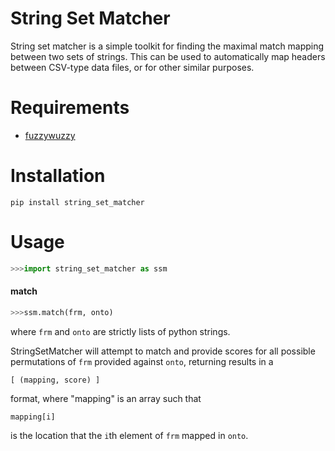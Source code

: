 # String Set Matcher

String set matcher is a simple toolkit for finding the maximal match mapping
between two sets of strings.  This can be used to automatically map headers
between CSV-type data files, or for other similar purposes.

# Requirements

- [fuzzywuzzy](https://github.com/seatgeek/fuzzywuzzy)

# Installation

    pip install string_set_matcher

# Usage

```python
>>>import string_set_matcher as ssm
```
#### match
```python
>>>ssm.match(frm, onto)
```
where `frm` and `onto` are strictly lists of python strings.

StringSetMatcher will attempt to match and provide scores for all possible
permutations of `frm` provided against `onto`,
returning results in a

    [ (mapping, score) ]

format, where "mapping" is an array such that

    mapping[i]

is the location that the `i`th element of `frm` mapped in `onto`.

